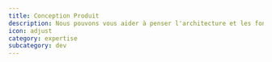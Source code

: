 ```yaml
---
title: Conception Produit
description: Nous pouvons vous aider à penser l'architecture et les fonctionnalités de votre produit ou service. Notre expérience en accompagnement et outsourcing sur des projets globaux nous permet d'avoir la vision hybride Fonctionnel/Technique
icon: adjust
category: expertise
subcategory: dev
---
```


